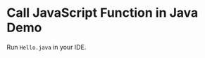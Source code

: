 Call JavaScript Function in Java Demo
=====================================

Run `Hello.java` in your IDE.